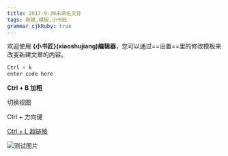```yaml
---
title: 2017-9-30未命名文件 
tags: 新建,模板,小书匠
grammar_cjkRuby: true
---
```



欢迎使用 **{小书匠}(xiaoshujiang)编辑器**，您可以通过==设置==里的修改模板来改变新建文章的内容。


``` java
Ctrl + k
enter code here
```

**Ctrl + B 加粗**

切换视图

Ctrl + 方向键

[Ctrl + L 超链接][1]


![测试图片][2]


  [1]: https://www.baidu.com/
  [2]: https://www.github.com/zyzfirst/note_images/raw/master/%E5%B0%8F%E4%B9%A6%E5%8C%A0/1506739982414.jpg